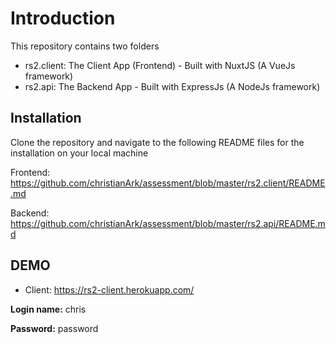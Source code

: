 # Introduction
This repository contains two folders
- rs2.client: The Client App (Frontend) - Built with NuxtJS (A VueJs framework)
- rs2.api: The Backend App - Built with ExpressJs (A NodeJs framework)

## Installation

Clone the repository and navigate to the following README files for the installation on your local machine

Frontend: https://github.com/christianArk/assessment/blob/master/rs2.client/README.md

Backend: https://github.com/christianArk/assessment/blob/master/rs2.api/README.md


## DEMO

- Client: https://rs2-client.herokuapp.com/

**Login name:** chris

**Password:** password
